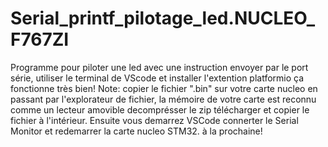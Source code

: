 # Serial_printf_pilotage_led.NUCLEO_F767ZI
Programme pour piloter une led avec une instruction envoyer par le port série, utiliser le terminal de VScode et installer l'extention platformio ça fonctionne très bien!
Note: copier le fichier ".bin" sur votre carte nucleo en passant par l'explorateur de fichier, la mémoire de votre carte est reconnu comme un lecteur amovible decomprésser le zip télécharger et copier le fichier à l'intérieur.
Ensuite vous demarrez VSCode connerter le Serial Monitor et redemarrer la carte nucleo STM32.
à la prochaine!

